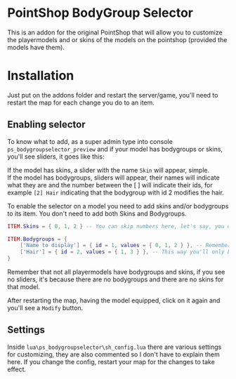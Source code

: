 # PointShop BodyGroup Selector
This is an addon for the original PointShop that will allow you to customize the playermodels and or skins of the models on the pointshop (provided the models have them).

# Installation
Just put on the addons folder and restart the server/game, you'll need to restart the map for each change you do to an item.

## Enabling selector
To know what to add, as a super admin type into console `ps_bodygroupselector_preview` and if your model has bodygroups or skins, you'll see sliders, it goes like this:

If the model has skins, a slider with the name `Skin` will appear, simple.\
If the model has bodygroups, sliders will appear, their names will indicate what they are and the number between the [ ] will indicate their ids, for example `[2] Hair` indicating that the bodygroup with id 2 modifies the hair.

To enable the selector on a model you need to add skins and/or bodygroups to its item.
You don't need to add both Skins and Bodygroups.

```lua
ITEM.Skins = { 0, 1, 2 } -- You can skip numbers here, let's say, you don't like skin 1? Just remove it from the table.

ITEM.Bodygroups = {
	['Name to display'] = { id = 1, values = { 0, 1, 2 } }, -- Remember the number between the [ ] ?
	['Hair'] = { id = 2, values = { 1, 3 } }, -- This way you'll only be able to choose between hairstyle 1 and 3
}
```

Remember that not all playermodels have bodygroups and skins, if you see no sliders, it's because there are no bodygroups and there are no skins for that model.

After restarting the map, having the model equipped, click on it again and you'll see a `Modify` button.

## Settings
Inside `lua\ps_bodygroupselector\sh_config.lua` there are various settings for customizing, they are also commented so I don't have to explain them here. If you change the config, restart your map for the changes to take effect.
